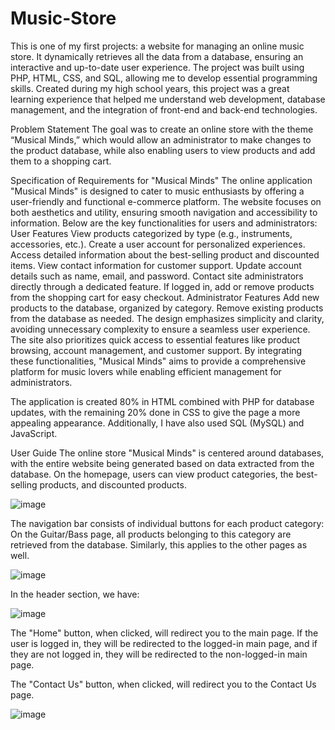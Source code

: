 # Music-Store
This is one of my first projects: a website for managing an online music store. It dynamically retrieves all the data from a database, ensuring an interactive and up-to-date user experience. The project was built using PHP, HTML, CSS, and SQL, allowing me to develop essential programming skills. Created during my high school years, this project was a great learning experience that helped me understand web development, database management, and the integration of front-end and back-end technologies.

Problem Statement
The goal was to create an online store with the theme “Musical Minds,” which would allow an administrator to make changes to the product database, while also enabling users to view products and add them to a shopping cart.

Specification of Requirements for "Musical Minds"
The online application "Musical Minds" is designed to cater to music enthusiasts by offering a user-friendly and functional e-commerce platform. The website focuses on both aesthetics and utility, ensuring smooth navigation and accessibility to information. Below are the key functionalities for users and administrators:
User Features
View products categorized by type (e.g., instruments, accessories, etc.).
Create a user account for personalized experiences.
Access detailed information about the best-selling product and discounted items.
View contact information for customer support.
Update account details such as name, email, and password.
Contact site administrators directly through a dedicated feature.
If logged in, add or remove products from the shopping cart for easy checkout.
Administrator Features
Add new products to the database, organized by category.
Remove existing products from the database as needed.
The design emphasizes simplicity and clarity, avoiding unnecessary complexity to ensure a seamless user experience. The site also prioritizes quick access to essential features like product browsing, account management, and customer support. By integrating these functionalities, "Musical Minds" aims to provide a comprehensive platform for music lovers while enabling efficient management for administrators.

The application is created 80% in HTML combined with PHP for database updates, with the remaining 20% done in CSS to give the page a more appealing appearance. Additionally, I have also used SQL (MySQL) and JavaScript.

User Guide
The online store "Musical Minds" is centered around databases, with the entire website being generated based on data extracted from the database.
On the homepage, users can view product categories, the best-selling products, and discounted products.

![image](https://github.com/user-attachments/assets/7abab036-f68c-416f-b552-de2ee8403e9d)

The navigation bar consists of individual buttons for each product category:
On the Guitar/Bass page, all products belonging to this category are retrieved from the database.
Similarly, this applies to the other pages as well.

![image](https://github.com/user-attachments/assets/a9226efe-3d64-4421-a28d-b4af169ff4e5)

In the header section, we have:

![image](https://github.com/user-attachments/assets/23698972-2a63-4176-9b25-8edbaf357b24)

The "Home" button, when clicked, will redirect you to the main page. If the user is logged in, they will be redirected to the logged-in main page, and if they are not logged in, they will be redirected to the non-logged-in main page.

The "Contact Us" button, when clicked, will redirect you to the Contact Us page.

![image](https://github.com/user-attachments/assets/92b77162-455a-421b-94e4-ce21e5804116)



